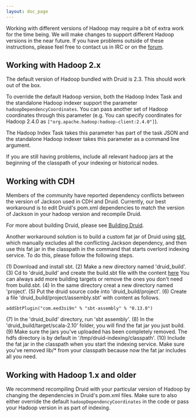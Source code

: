 ```yaml
---
layout: doc_page
---
```

Working with different versions of Hadoop may require a bit of extra work for the time being. We will make changes to support different Hadoop versions in the near future. If you have problems outside of these instructions, please feel free to contact us in IRC or on the [forum](https://groups.google.com/forum/#!forum/druid-development).

Working with Hadoop 2.x
-----------------------
The default version of Hadoop bundled with Druid is 2.3. This should work out of the box.

To override the default Hadoop version, both the Hadoop Index Task and the standalone Hadoop indexer support the parameter `hadoopDependencyCoordinates`. You can pass another set of Hadoop coordinates through this parameter (e.g. You can specify coordinates for Hadoop 2.4.0 as `["org.apache.hadoop:hadoop-client:2.4.0"]`).

The Hadoop Index Task takes this parameter has part of the task JSON and the standalone Hadoop indexer takes this parameter as a command line argument.

If you are still having problems, include all relevant hadoop jars at the beginning of the classpath of your indexing or historical nodes.

Working with CDH
----------------
Members of the community have reported dependency conflicts between the version of Jackson used in CDH and Druid. Currently, our best workaround is to edit Druid's pom.xml dependencies to match the version of Jackson in your hadoop version and recompile Druid.

For more about building Druid, please see [Building Druid](../development/build.html).

Another workaround solution is to build a custom fat jar of Druid using [sbt](http://www.scala-sbt.org/), which manually excludes all the conflicting Jackson dependency, and then use this fat jar in the classpath in the command that starts overlord indexing service. To do this, please follow the following steps.

(1) Download and install sbt.
(2) Make a new directory named 'druid_build'.
(3) Cd to 'druid_build' and create the build.sbt file with the content [here](./use_sbt_to_build_fat_jar.md)
You can always add more building targets or remove the ones you don't need from build.sbt.
(4) In the same directory creat a new directory named 'project'.
(5) Put the druid source code into 'druid_build/project'.
(6) Create a file 'druid_build/project/assembly.sbt' with content as follows.
```
addSbtPlugin("com.eed3si9n" % "sbt-assembly" % "0.13.0")
```
(7) In the 'druid_build' directory, run 'sbt assembly'.
(8) In the 'druid_build/target/scala-2.10' folder, you will find the fat jar you just build.
(9) Make sure the jars you've uploaded has been completely removed. The hdfs directory is by default in '/tmp/druid-indexing/classpath'.
(10) Include the fat jar in the classpath when you start the indexing service. Make sure you've removed lib/* from your classpath because now the fat jar includes all you need.

Working with Hadoop 1.x and older
---------------------------------
We recommend recompiling Druid with your particular version of Hadoop by changing the dependencies in Druid's pom.xml files. Make sure to also either override the default `hadoopDependencyCoordinates` in the code or pass your Hadoop version in as part of indexing.
